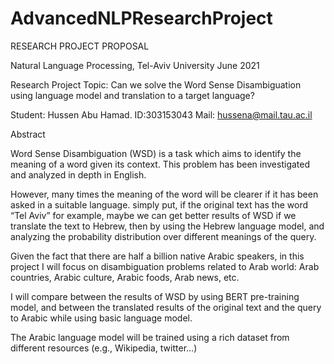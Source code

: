 # AdvancedNLPResearchProject
RESEARCH PROJECT PROPOSAL

Natural Language Processing, Tel-Aviv University
June 2021

Research Project Topic:  Can we solve the Word Sense Disambiguation using language model and              translation to a target language?

Student: Hussen Abu Hamad. ID:303153043 Mail: hussena@mail.tau.ac.il

Abstract

Word Sense Disambiguation (WSD) is a task which aims to identify the meaning of a word given its context. This problem has been investigated and analyzed in depth in English. 

However, many times the meaning of the word will be clearer if it has been asked in a suitable language. simply put, if the original text has the word “Tel Aviv” for example, maybe we can get better results of WSD if we translate the text to Hebrew, then by using the Hebrew language model, and analyzing the probability distribution over different meanings of the query.

Given the fact that there are half a billion native Arabic speakers, in this project I will focus on disambiguation problems related to Arab world: Arab countries, Arabic culture, Arabic foods, Arab news, etc.

 I will compare between the results of WSD by using BERT pre-training model, and between the translated results of the original text and the query to Arabic while using basic language model.
 
The Arabic language model will be trained using a rich dataset from different resources (e.g., Wikipedia, twitter…)

